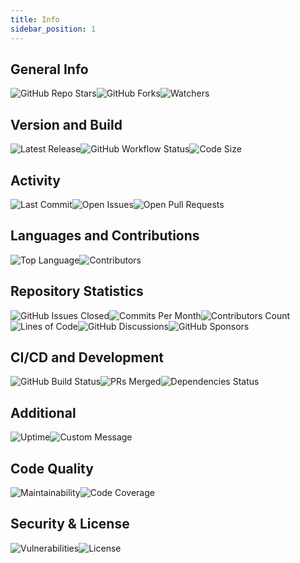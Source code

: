 ```yaml
---
title: Info
sidebar_position: 1
---
```


## General Info

![GitHub Repo Stars](https://img.shields.io/github/stars/devvyyxyz/docs?style=social)![GitHub Forks](https://img.shields.io/github/forks/devvyyxyz/docs?style=social)![Watchers](https://img.shields.io/github/watchers/devvyyxyz/docs?style=social)

## Version and Build

![Latest Release](https://img.shields.io/github/v/release/devvyyxyz/docs?include_prereleases)![GitHub Workflow Status](https://img.shields.io/github/actions/workflow/status/devvyyxyz/docs/release.yml?branch=main)![Code Size](https://img.shields.io/github/languages/code-size/devvyyxyz/docs)

## Activity

![Last Commit](https://img.shields.io/github/last-commit/devvyyxyz/docs)![Open Issues](https://img.shields.io/github/issues/devvyyxyz/docs)![Open Pull Requests](https://img.shields.io/github/issues-pr/devvyyxyz/docs)

## Languages and Contributions

![Top Language](https://img.shields.io/github/languages/top/devvyyxyz/docs)![Contributors](https://img.shields.io/github/contributors/devvyyxyz/docs)

## Repository Statistics

![GitHub Issues Closed](https://img.shields.io/github/issues-closed/devvyyxyz/docs)![Commits Per Month](https://img.shields.io/github/commit-activity/m/devvyyxyz/docs)![Contributors Count](https://img.shields.io/github/contributors-anon/devvyyxyz/docs)![Lines of Code](https://img.shields.io/tokei/lines/github/devvyyxyz/docs)![GitHub Discussions](https://img.shields.io/github/discussions/devvyyxyz/docs)![GitHub Sponsors](https://img.shields.io/github/sponsors/devvyyxyz)

## CI/CD and Development

![GitHub Build Status](https://img.shields.io/github/workflow/status/devvyyxyz/docs/CI/main)![PRs Merged](https://img.shields.io/github/issues-pr-closed/devvyyxyz/docs)![Dependencies Status](https://img.shields.io/librariesio/github/devvyyxyz/docs)

## Additional

![Uptime](https://img.shields.io/website?url=https%3A%2F%2Fgithub.com%2Fdevvyyxyz%2Fdocs)![Custom Message](https://img.shields.io/badge/Powered%20By-GitHub%20Actions-blue)

## Code Quality

![Maintainability](https://img.shields.io/codeclimate/maintainability/devvyyxyz/docs)![Code Coverage](https://img.shields.io/codecov/c/github/devvyyxyz/docs)

## Security & License

![Vulnerabilities](https://img.shields.io/snyk/vulnerabilities/github/devvyyxyz/docs)![License](https://img.shields.io/github/license/devvyyxyz/docs)